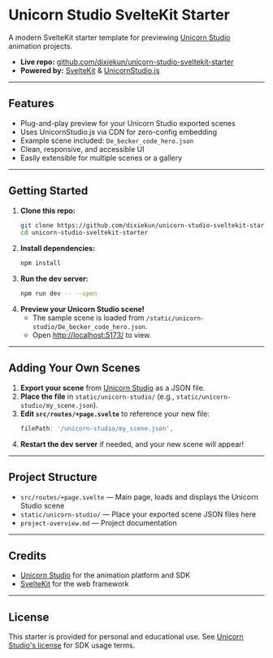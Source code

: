 # Unicorn Studio SvelteKit Starter

A modern SvelteKit starter template for previewing [Unicorn Studio](https://github.com/hiunicornstudio/unicornstudio.js) animation projects.

- **Live repo:** [github.com/dixiekun/unicorn-studio-sveltekit-starter](https://github.com/dixiekun/unicorn-studio-sveltekit-starter)
- **Powered by:** [SvelteKit](https://kit.svelte.dev/) & [UnicornStudio.js](https://github.com/hiunicornstudio/unicornstudio.js)

---

## Features
- Plug-and-play preview for your Unicorn Studio exported scenes
- Uses UnicornStudio.js via CDN for zero-config embedding
- Example scene included: `De_becker_code_hero.json`
- Clean, responsive, and accessible UI
- Easily extensible for multiple scenes or a gallery

---

## Getting Started

1. **Clone this repo:**
   ```sh
   git clone https://github.com/dixiekun/unicorn-studio-sveltekit-starter.git
   cd unicorn-studio-sveltekit-starter
   ```
2. **Install dependencies:**
   ```sh
   npm install
   ```
3. **Run the dev server:**
   ```sh
   npm run dev -- --open
   ```
4. **Preview your Unicorn Studio scene!**
   - The sample scene is loaded from `/static/unicorn-studio/De_becker_code_hero.json`.
   - Open [http://localhost:5173/](http://localhost:5173/) to view.

---

## Adding Your Own Scenes
1. **Export your scene** from [Unicorn Studio](https://unicorn.studio/) as a JSON file.
2. **Place the file** in `static/unicorn-studio/` (e.g., `static/unicorn-studio/my_scene.json`).
3. **Edit `src/routes/+page.svelte`** to reference your new file:
   ```js
   filePath: '/unicorn-studio/my_scene.json',
   ```
4. **Restart the dev server** if needed, and your new scene will appear!

---

## Project Structure
- `src/routes/+page.svelte` — Main page, loads and displays the Unicorn Studio scene
- `static/unicorn-studio/` — Place your exported scene JSON files here
- `project-overview.md` — Project documentation

---

## Credits
- [Unicorn Studio](https://unicorn.studio/) for the animation platform and SDK
- [SvelteKit](https://kit.svelte.dev/) for the web framework

---

## License
This starter is provided for personal and educational use. See [Unicorn Studio's license](https://github.com/hiunicornstudio/unicornstudio.js/blob/v1.4.20/README.md) for SDK usage terms.
